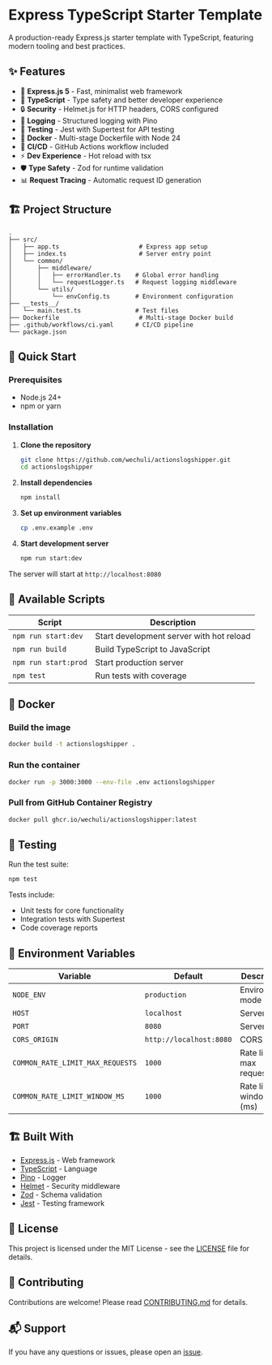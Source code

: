 # Express TypeScript Starter Template

A production-ready Express.js starter template with TypeScript, featuring modern tooling and best practices.

## ✨ Features

- 🚀 **Express.js 5** - Fast, minimalist web framework
- 📘 **TypeScript** - Type safety and better developer experience
- 🔒 **Security** - Helmet.js for HTTP headers, CORS configured
- 📝 **Logging** - Structured logging with Pino
- 🧪 **Testing** - Jest with Supertest for API testing
- 🐳 **Docker** - Multi-stage Dockerfile with Node 24
- 🔄 **CI/CD** - GitHub Actions workflow included
- ⚡ **Dev Experience** - Hot reload with tsx
- 🛡️ **Type Safety** - Zod for runtime validation
- 📊 **Request Tracing** - Automatic request ID generation

## 🏗️ Project Structure

```
.
├── src/
│   ├── app.ts                      # Express app setup
│   ├── index.ts                    # Server entry point
│   └── common/
│       ├── middleware/
│       │   ├── errorHandler.ts    # Global error handling
│       │   └── requestLogger.ts   # Request logging middleware
│       └── utils/
│           └── envConfig.ts       # Environment configuration
├── __tests__/
│   └── main.test.ts               # Test files
├── Dockerfile                      # Multi-stage Docker build
├── .github/workflows/ci.yaml      # CI/CD pipeline
└── package.json
```

## 🚀 Quick Start

### Prerequisites

- Node.js 24+
- npm or yarn

### Installation

1. **Clone the repository**

   ```bash
   git clone https://github.com/wechuli/actionslogshipper.git
   cd actionslogshipper
   ```

2. **Install dependencies**

   ```bash
   npm install
   ```

3. **Set up environment variables**

   ```bash
   cp .env.example .env
   ```

4. **Start development server**
   ```bash
   npm run start:dev
   ```

The server will start at `http://localhost:8080`

## 📜 Available Scripts

| Script               | Description                              |
| -------------------- | ---------------------------------------- |
| `npm run start:dev`  | Start development server with hot reload |
| `npm run build`      | Build TypeScript to JavaScript           |
| `npm run start:prod` | Start production server                  |
| `npm test`           | Run tests with coverage                  |

## 🐳 Docker

### Build the image

```bash
docker build -t actionslogshipper .
```

### Run the container

```bash
docker run -p 3000:3000 --env-file .env actionslogshipper
```

### Pull from GitHub Container Registry

```bash
docker pull ghcr.io/wechuli/actionslogshipper:latest
```

## 🧪 Testing

Run the test suite:

```bash
npm test
```

Tests include:

- Unit tests for core functionality
- Integration tests with Supertest
- Code coverage reports

## 🔧 Environment Variables

| Variable                         | Default                 | Description             |
| -------------------------------- | ----------------------- | ----------------------- |
| `NODE_ENV`                       | `production`            | Environment mode        |
| `HOST`                           | `localhost`             | Server host             |
| `PORT`                           | `8080`                  | Server port             |
| `CORS_ORIGIN`                    | `http://localhost:8080` | CORS origin             |
| `COMMON_RATE_LIMIT_MAX_REQUESTS` | `1000`                  | Rate limit max requests |
| `COMMON_RATE_LIMIT_WINDOW_MS`    | `1000`                  | Rate limit window (ms)  |

## 🏗️ Built With

- [Express.js](https://expressjs.com/) - Web framework
- [TypeScript](https://www.typescriptlang.org/) - Language
- [Pino](https://getpino.io/) - Logger
- [Helmet](https://helmetjs.github.io/) - Security middleware
- [Zod](https://zod.dev/) - Schema validation
- [Jest](https://jestjs.io/) - Testing framework

## 📝 License

This project is licensed under the MIT License - see the [LICENSE](LICENSE) file for details.

## 🤝 Contributing

Contributions are welcome! Please read [CONTRIBUTING.md](CONTRIBUTING.md) for details.

## 📬 Support

If you have any questions or issues, please open an [issue](https://github.com/wechuli/actionslogshipper/issues).

